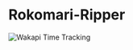 # Rokomari-Ripper

<img src="https://wakapi-qt1b.onrender.com/api/badge/fahad/interval:any/project:Rokomari-Scraper" 
     alt="Wakapi Time Tracking" 
     title="Spent more than that amount of time spent on this project">
